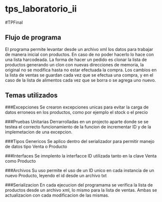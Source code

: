 # tps_laboratorio_ii

#TPFinal

## Flujo de programa
El programa permite levantar desde un archivo xml los datos para trabajar de manera inicial con productos. En caso de no poder hacerlo lo hace con una lista harcodeada.
La forma de hacer un pedido es clonar la lista de productos generando un clon con nuevas direcciones de memoria, la original no se modifica hasta no estar efectuada la compra.
Los cambios en la lista de ventas se guardan cada vez que se efectua una compra, y en el caso de la lista de alimentos cada vez que se borra o se agrega uno nuevo.

## Temas utilizados

###Excepciones
Se crearon excepciones unicas para evitar la carga de datos erroneos en los productos, como por ejemplo el stock o el precio

###Pruebas Unitarias
Derrarrolladas en un projecto aparte donde se se testea el correcto funcionamiento de la funcion de incrementar ID y de la implemetacion de una excepcion.

###Tipos Genericos
Se aplico dentro del serializador para permitir manejo de datos tipo Venta o Producto

###Interfaces
Se imnplento la interfacce ID utilizada tanto en la clave Venta como Producto

###Archivos
Su uso permite el uso de un ID unico en cada instancia de un nuevo Producto, leyendo el id desde un archivo txt

###Serializacion
En cada ejecucion del programama se verifica la lista de productos desde un archivo xml, lo mismo para la lista de ventas. Ambas se actualizacion con cada modificacion de las mismas.

